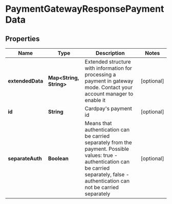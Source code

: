 
# PaymentGatewayResponsePaymentData

## Properties
Name | Type | Description | Notes
------------ | ------------- | ------------- | -------------
**extendedData** | **Map&lt;String, String&gt;** | Extended structure with information for processing a payment in gateway mode. Contact your account manager to enable it |  [optional]
**id** | **String** | Cardpay&#39;s payment id |  [optional]
**separateAuth** | **Boolean** | Means that authentication can be carried separately from the payment. Possible values: true -  authentication can be carried separately, false -  authentication can not be carried separately |  [optional]



